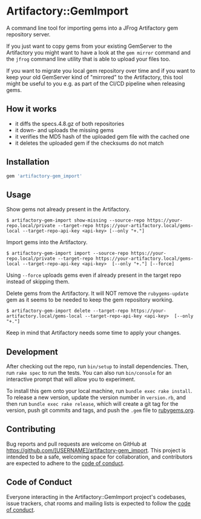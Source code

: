 # Artifactory::GemImport

A command line tool for importing gems into a JFrog Artifactory gem repository server.

If you just want to copy gems from your existing GemServer to the Artifactory
you might want to have a look at the `gem mirror` command and the `jfrog` command
line utility that is able to upload your files too.

If you want to migrate you local gem repository over time and if you want to keep
your old GemServer kind of "mirrored" to the Artifactory, this tool might be useful
to you e.g. as part of the CI/CD pipeline when releasing gems.

## How it works
- it diffs the specs.4.8.gz of both repositories
- it down- and uploads the missing gems
- it verifies the MD5 hash of the uploaded gem file with the cached one
- it deletes the uploaded gem if the checksums do not match

## Installation

```ruby
gem 'artifactory-gem_import'
```

## Usage

Show gems not already present in the Artifactory.
```shell
$ artifactory-gem-import show-missing --source-repo https://your-repo.local/private --target-repo https://your-artifactory.local/gems-local --target-repo-api-key <api-key> [--only "+."]
```

Import gems into the Artifactory.
```shell
$ artifactory-gem-import import --source-repo https://your-repo.local/private --target-repo https://your-artifactory.local/gems-local --target-repo-api-key <api-key>  [--only "+."] [--force]
```
Using `--force` uploads gems even if already present in the target repo instead of skipping them.

Delete gems from the Artifactory. It will NOT remove the `rubygems-update` gem as it seems to be needed to keep the gem repository working. 
```shell
$ artifactory-gem-import delete --target-repo https://your-artifactory.local/gems-local --target-repo-api-key <api-key>  [--only "+."]
```

Keep in mind that Artifactory needs some time to apply your changes.

## Development

After checking out the repo, run `bin/setup` to install dependencies. Then, run `rake spec` to run the tests. You can also run `bin/console` for an interactive prompt that will allow you to experiment.

To install this gem onto your local machine, run `bundle exec rake install`. To release a new version, update the version number in `version.rb`, and then run `bundle exec rake release`, which will create a git tag for the version, push git commits and tags, and push the `.gem` file to [rubygems.org](https://rubygems.org).

## Contributing

Bug reports and pull requests are welcome on GitHub at https://github.com/[USERNAME]/artifactory-gem_import. This project is intended to be a safe, welcoming space for collaboration, and contributors are expected to adhere to the [code of conduct](https://github.com/[USERNAME]/artifactory-gem_import/blob/master/CODE_OF_CONDUCT.md).


## Code of Conduct

Everyone interacting in the Artifactory::GemImport project's codebases, issue trackers, chat rooms and mailing lists is expected to follow the [code of conduct](https://github.com/[USERNAME]/artifactory-gem_import/blob/master/CODE_OF_CONDUCT.md).
